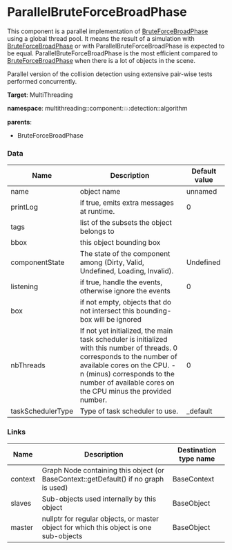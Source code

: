 # ParallelBruteForceBroadPhase

This component is a parallel implementation of [BruteForceBroadPhase](../../../../components/collision/detection/algorithm/bruteforcebroadphase/) using a global thread pool.
It means the result of a simulation with [BruteForceBroadPhase](../../../../components/collision/detection/algorithm/bruteforcebroadphase/) or with ParallelBruteForceBroadPhase is expected to be equal.
ParallelBruteForceBroadPhase is the most efficient compared to [BruteForceBroadPhase](../../../../components/collision/detection/algorithm/bruteforcebroadphase/) when there is a lot of objects in the scene.
<!-- automatically generated doc START -->
<!-- generate_doc -->

Parallel version of the collision detection using extensive pair-wise tests performed concurrently.


__Target__: MultiThreading

__namespace__: multithreading::component::collision::detection::algorithm

__parents__:

- BruteForceBroadPhase

### Data

<table>
    <thead>
        <tr>
            <th>Name</th>
            <th>Description</th>
            <th>Default value</th>
        </tr>
    </thead>
    <tbody>
	<tr>
		<td>name</td>
		<td>
object name
		</td>
		<td>unnamed</td>
	</tr>
	<tr>
		<td>printLog</td>
		<td>
if true, emits extra messages at runtime.
		</td>
		<td>0</td>
	</tr>
	<tr>
		<td>tags</td>
		<td>
list of the subsets the object belongs to
		</td>
		<td></td>
	</tr>
	<tr>
		<td>bbox</td>
		<td>
this object bounding box
		</td>
		<td></td>
	</tr>
	<tr>
		<td>componentState</td>
		<td>
The state of the component among (Dirty, Valid, Undefined, Loading, Invalid).
		</td>
		<td>Undefined</td>
	</tr>
	<tr>
		<td>listening</td>
		<td>
if true, handle the events, otherwise ignore the events
		</td>
		<td>0</td>
	</tr>
	<tr>
		<td>box</td>
		<td>
if not empty, objects that do not intersect this bounding-box will be ignored
		</td>
		<td></td>
	</tr>
	<tr>
		<td>nbThreads</td>
		<td>
If not yet initialized, the main task scheduler is initialized with this number of threads. 0 corresponds to the number of available cores on the CPU. -n (minus) corresponds to the number of available cores on the CPU minus the provided number.
		</td>
		<td>0</td>
	</tr>
	<tr>
		<td>taskSchedulerType</td>
		<td>
Type of task scheduler to use.
		</td>
		<td>_default</td>
	</tr>

</tbody>
</table>

### Links


| Name | Description | Destination type name |
| ---- | ----------- | --------------------- |
|context|Graph Node containing this object (or BaseContext::getDefault() if no graph is used)|BaseContext|
|slaves|Sub-objects used internally by this object|BaseObject|
|master|nullptr for regular objects, or master object for which this object is one sub-objects|BaseObject|


<!-- automatically generated doc END -->
